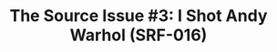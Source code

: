 ---
ee_id: '4112'
site: '1'
type: '2'
url: 2013-133-the-source-issue-3-i-shot-andy-warhol
title: 'The Source Issue #3: I Shot Andy Warhol (SRF-016)'
year: '2013'
display_year: '2013'
medium: Zine
dims: 11 x 8.5
pitch: |-
  Source code for “I Shot Andy Warhol” NES cart (binary FYI) printed with archival inks and
   paper, footnoted with artist txt, writing, poetry, whatevz, etc, etc, etc ;-)
ps: ''
live_url: ''
related: "[9] [2002-002-i-shot-andy-warhol] 2002-002 I Shot Andy Warhol"
youtube: ''
related_code: https://github.com/coryarcangel/I-Shot-Andy-Warhol
imgs: the-source-warhol-srf-016-2013-133-detail-07-database-ih.jpg
subheading: ''
download: the-source-warhol-2013-133-digital-master-ih.pdf
add_credit: ''
commission: Creative Capital
layout: things-i-made
---
